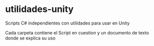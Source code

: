 # utilidades-unity
Scripts C# independientes con utilidades para usar en Unity

Cada carpeta contiene el Script en cuestion y un documento de texto donde se explica su uso
